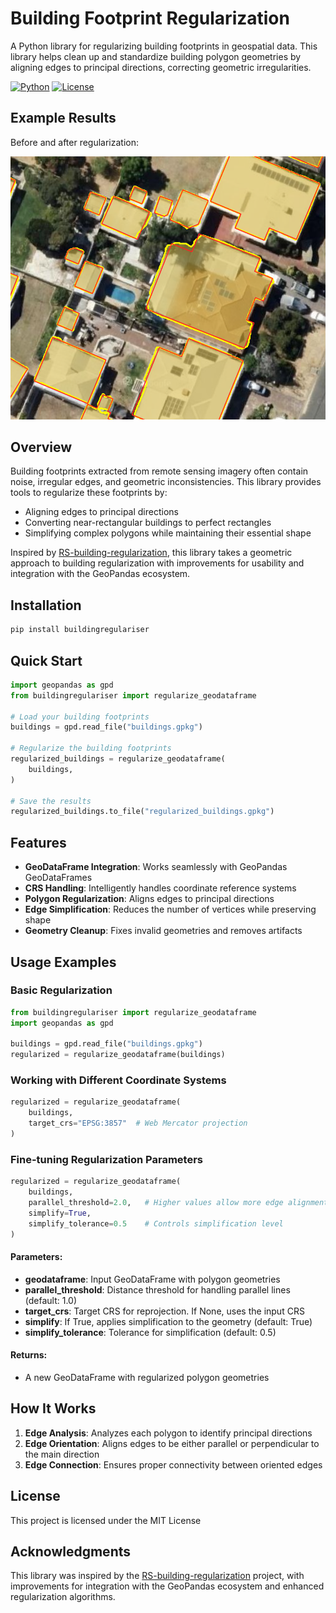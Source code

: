 # Building Footprint Regularization

A Python library for regularizing building footprints in geospatial data. This library helps clean up and standardize building polygon geometries by aligning edges to principal directions, correcting geometric irregularities.

[![Python](https://img.shields.io/badge/Python-3.7%2B-blue)]()
[![License](https://img.shields.io/badge/License-MIT-green)]()

## Example Results

Before and after regularization:

![Before and After Regularization](https://raw.githubusercontent.com/DPIRD-DMA/Building-Regulariser/main/examples/1.png "Before and After Regularization")


## Overview

Building footprints extracted from remote sensing imagery often contain noise, irregular edges, and geometric inconsistencies. This library provides tools to regularize these footprints by:

- Aligning edges to principal directions
- Converting near-rectangular buildings to perfect rectangles
- Simplifying complex polygons while maintaining their essential shape

Inspired by [RS-building-regularization](https://github.com/niecongchong/RS-building-regularization), this library takes a geometric approach to building regularization with improvements for usability and integration with the GeoPandas ecosystem.

## Installation

```bash
pip install buildingregulariser
```

## Quick Start

```python
import geopandas as gpd
from buildingregulariser import regularize_geodataframe

# Load your building footprints
buildings = gpd.read_file("buildings.gpkg")

# Regularize the building footprints
regularized_buildings = regularize_geodataframe(
    buildings, 
)

# Save the results
regularized_buildings.to_file("regularized_buildings.gpkg")
```

## Features

- **GeoDataFrame Integration**: Works seamlessly with GeoPandas GeoDataFrames
- **CRS Handling**: Intelligently handles coordinate reference systems
- **Polygon Regularization**: Aligns edges to principal directions
- **Edge Simplification**: Reduces the number of vertices while preserving shape
- **Geometry Cleanup**: Fixes invalid geometries and removes artifacts

## Usage Examples

### Basic Regularization

```python
from buildingregulariser import regularize_geodataframe
import geopandas as gpd

buildings = gpd.read_file("buildings.gpkg")
regularized = regularize_geodataframe(buildings)
```

### Working with Different Coordinate Systems

```python
regularized = regularize_geodataframe(
    buildings,
    target_crs="EPSG:3857"  # Web Mercator projection
)
```

### Fine-tuning Regularization Parameters

```python
regularized = regularize_geodataframe(
    buildings,
    parallel_threshold=2.0,   # Higher values allow more edge alignment
    simplify=True,
    simplify_tolerance=0.5    # Controls simplification level
)
```

#### Parameters:

- **geodataframe**: Input GeoDataFrame with polygon geometries
- **parallel_threshold**: Distance threshold for handling parallel lines (default: 1.0)
- **target_crs**: Target CRS for reprojection. If None, uses the input CRS
- **simplify**: If True, applies simplification to the geometry (default: True)
- **simplify_tolerance**: Tolerance for simplification (default: 0.5)

#### Returns:

- A new GeoDataFrame with regularized polygon geometries

## How It Works

1. **Edge Analysis**: Analyzes each polygon to identify principal directions
2. **Edge Orientation**: Aligns edges to be either parallel or perpendicular to the main direction
3. **Edge Connection**: Ensures proper connectivity between oriented edges


## License

This project is licensed under the MIT License

## Acknowledgments

This library was inspired by the [RS-building-regularization](https://github.com/niecongchong/RS-building-regularization) project, with improvements for integration with the GeoPandas ecosystem and enhanced regularization algorithms.